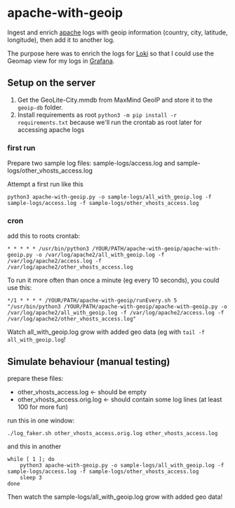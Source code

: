 # apache-with-geoip
Ingest and enrich [apache](https://httpd.apache.org/) logs with geoip information (country, city, latitude, longitude), then add it to another log.

The purpose here was to enrich the logs for [Loki](https://grafana.com/oss/loki/) so that I could use the Geomap view for my logs in [Grafana](https://grafana.com/).

## Setup on the server
1. Get the GeoLite-City.mmdb from MaxMind GeoIP and store it to the `geoip-db` folder.
2. Install requirements as root `python3 -m pip install -r requirements.txt` because we'll run the crontab as root later for accessing apache logs

### first run
Prepare two sample log files: sample-logs/access.log and sample-logs/other_vhosts_access.log

Attempt a first run like this

	python3 apache-with-geoip.py -o sample-logs/all_with_geoip.log -f sample-logs/access.log -f sample-logs/other_vhosts_access.log

### cron
add this to roots crontab:

	* * * * * /usr/bin/python3 /YOUR/PATH/apache-with-geoip/apache-with-geoip.py -o /var/log/apache2/all_with_geoip.log -f /var/log/apache2/access.log -f /var/log/apache2/other_vhosts_access.log

To run it more often than once a minute (eg every 10 seconds), you could use this:

	*/1 * * * * /YOUR/PATH/apache-with-geoip/runEvery.sh 5 "/usr/bin/python3 /YOUR/PATH/apache-with-geoip/apache-with-geoip.py -o /var/log/apache2/all_with_geoip.log -f /var/log/apache2/access.log -f /var/log/apache2/other_vhosts_access.log"

Watch all_with_geoip.log grow with added geo data (eg with `tail -f all_with_geoip.log`!

## Simulate behaviour (manual testing)
prepare these files:
- other_vhosts_access.log <- should be empty
- other_vhosts_access.orig.log <- should contain some log lines (at least 100 for more fun)

run this in one window:

	./log_faker.sh other_vhosts_access.orig.log other_vhosts_access.log

and this in another

	while [ 1 ]; do
        python3 apache-with-geoip.py -o sample-logs/all_with_geoip.log -f sample-logs/access.log -f sample-logs/other_vhosts_access.log
	    sleep 3
	done

Then watch the sample-logs/all_with_geoip.log grow with added geo data!
